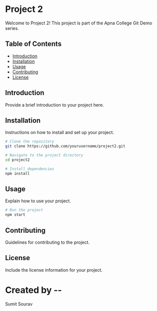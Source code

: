 # Project 2

Welcome to Project 2! This project is part of the Apna College Git Demo series.

## Table of Contents
- [Introduction](#introduction)
- [Installation](#installation)
- [Usage](#usage)
- [Contributing](#contributing)
- [License](#license)

## Introduction
Provide a brief introduction to your project here.

## Installation
Instructions on how to install and set up your project.

```bash
# Clone the repository
git clone https://github.com/yourusername/project2.git

# Navigate to the project directory
cd project2

# Install dependencies
npm install
```

## Usage
Explain how to use your project.

```bash
# Run the project
npm start
```

## Contributing
Guidelines for contributing to the project.

## License
Include the license information for your project.

# Created by --
Sumit Sourav
